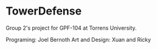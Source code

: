 # TowerDefense

Group 2's project for GPF-104 at Torrens University.

Programing: Joel Bernoth
Art and Design: Xuan and Ricky
